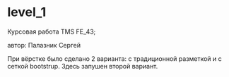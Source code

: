 ﻿# level_1

Курсовая работа TMS FE_43;

автор: Палазник Сергей

При вёрстке было сделано 2 варианта: с традиционной разметкой и с сеткой bootstrup. Здесь запушен второй вариант. 
